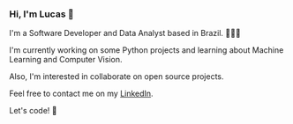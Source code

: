 ### Hi, I'm Lucas 👋

I'm a Software Developer and Data Analyst based in Brazil. 👨🏻‍💻

I'm currently working on some Python projects and learning about Machine Learning and Computer Vision.

Also, I'm interested in collaborate on open source projects.

Feel free to contact me on my [LinkedIn](https://www.linkedin.com/in/tpaivalucas/).

Let's code! 🚀
<!--
**Lucas-Paiva/Lucas-Paiva** is a ✨ _special_ ✨ repository because its `README.md` (this file) appears on your GitHub profile.

Here are some ideas to get you started:

- 🔭 I’m currently working on ...
- 🌱 I’m currently learning ...
- 👯 I’m looking to collaborate on ...
- 🤔 I’m looking for help with ...
- 💬 Ask me about ...
- 📫 How to reach me: ...
- 😄 Pronouns: ...
- ⚡ Fun fact: ...
-->
